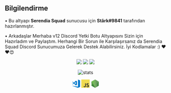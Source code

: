 ## Bilgilendirme

• Bu altyapı **Serendia Squad** sunucusu için **Stârk#9841** tarafından hazırlanmıştır.

• Arkadaşlar Merhaba v12 Discord Yetki Botu Altyapısını Sizin için Hazırladım ve Paylaştım. Herhangi Bir Sorun ile Karşılaşırsanız da Serendia Squad Discord Sunucumuza Gelerek Destek Alabilirsiniz. İyi Kodlamalar :) ❤❤😍

<p align="center">
  <a href="https://discord.gg/Xhqq5zn2" target"blank_"><img src="https://img.shields.io/badge/discord%20-7289DA.svg?&style=for-the-badge&logo=discord&logoColor=white"></a>
  <a href="https://github.com/starkbeyjs" target"blank_"><img src="https://img.shields.io/badge/GitHub%20-191717.svg?&style=for-the-badge&logo=github&logoColor=white"></a>
    <a href="https://github.com/serendiasquad" target"blank_"><img src="https://img.shields.io/badge/GitHub%20-191717.svg?&style=for-the-badge&logo=github&logoColor=white"></a>
</p>

<p align="center">
  <img src="https://github-readme-stats.vercel.app/api?username=starkbeyjs&count_private=true&show_icons=true&theme=purple&hide_border=true" width="%100" height="150px" alt="stats" />
</p>

<div align="center">
<img align="center" alt="Visual Studio Code" width="26px" src="https://raw.githubusercontent.com/github/explore/80688e429a7d4ef2fca1e82350fe8e3517d3494d/topics/visual-studio-code/visual-studio-code.png"/>
<img align="center" alt="JavaScript" width="26px" src="https://raw.githubusercontent.com/github/explore/80688e429a7d4ef2fca1e82350fe8e3517d3494d/topics/javascript/javascript.png"/>
<img align="center" alt="Node.js" width="26px" src="https://raw.githubusercontent.com/github/explore/80688e429a7d4ef2fca1e82350fe8e3517d3494d/topics/nodejs/nodejs.png" />
</div>
